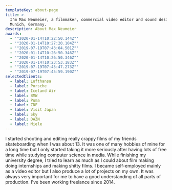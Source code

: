 ```yaml
---
templateKey: about-page
title: >-
  I'm Max Neumeier, a filmmaker, commercial video editor and sound designer from
  Munich, Germany.
description: About Max Neumeier
awards:
  - '"2020-01-14T10:22:50.144Z"'
  - '"2020-01-14T10:27:20.104Z"'
  - '"2019-07-19T07:43:04.501Z"'
  - '"2020-01-14T10:26:50.346Z"'
  - '"2020-01-14T10:26:50.346Z"'
  - '"2020-01-14T10:23:53.183Z"'
  - '"2019-07-19T07:45:47.273Z"'
  - '"2019-07-19T07:45:59.190Z"'
selectedClients:
  - label: Lufthansa
  - label: Porsche
  - label: Iceland Air
  - label: BMW
  - label: Puma
  - label: ZDF
  - label: Visit Japan
  - label: Sky
  - label: DAZN
  - label: Miele
---
```

I started shooting and editing really crappy films of my friends skateboarding when I was about 13. It was one of many hobbies of mine for a long time but I only started taking it more seriously after having lots of free time while studying computer science in media. While finishing my university degree, I tried to learn as much as I could about film making doing internships and making shitty films. I became self-employed mainly as a video editor but I also produce a lot of projects on my own. It was always very important for me to have a good understanding of all parts of production. I've been working freelance since 2014.
